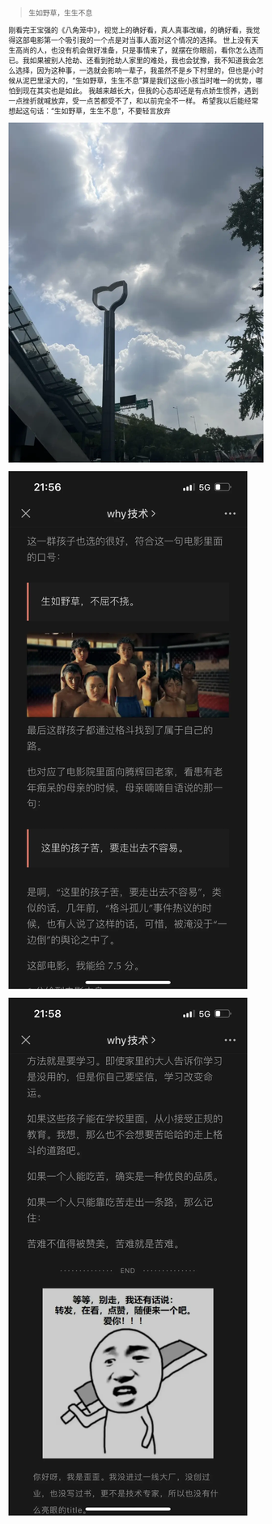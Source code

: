 > 生如野草，生生不息

刚看完王宝强的《八角笼中》，视觉上的确好看，真人真事改编，的确好看，我觉得这部电影第一个吸引我的一个点是对当事人面对这个情况的选择。
世上没有天生高尚的人，也没有机会做好准备，只是事情来了，就摆在你眼前，看你怎么选而已。我如果被别人抢劫、还看到抢劫人家里的难处，我也会犹豫，我不知道我会怎么选择，因为这种事，一选就会影响一辈子，我虽然不是乡下村里的，但也是小时候从泥巴里滚大的，“生如野草，生生不息”算是我们这些小孩当时唯一的优势，哪怕到现在其实也是如此。
我越来越长大，但我的心态却还是有点娇生惯养，遇到一点挫折就喊放弃，受一点苦都受不了，和以前完全不一样。
希望我以后能经常想起这句话：“生如野草，生生不息”，不要轻言放弃

![img.png](img/img.png)

![img_1.png](img/img_1.png)

![img_2.png](img/img_2.png)